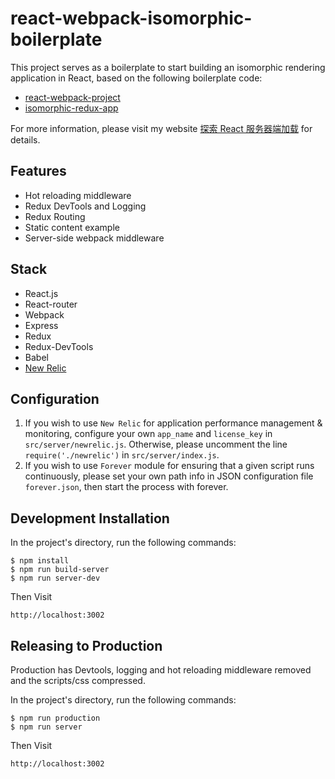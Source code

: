 # react-webpack-isomorphic-boilerplate

This project serves as a boilerplate to start building an isomorphic rendering application in React, based on the following boilerplate code:

* [react-webpack-project](http://git.oschina.net/alanguo/react-webpack-project)
* [isomorphic-redux-app](https://github.com/caljrimmer/isomorphic-redux-app)

For more information, please visit my website [探索 React 服务器端加载](http://blog.zhangjd.me/2016/08/11/react-server-side-rendering/) for details.

## Features

- Hot reloading middleware
- Redux DevTools and Logging
- Redux Routing
- Static content example
- Server-side webpack middleware

## Stack

- React.js
- React-router
- Webpack
- Express
- Redux
- Redux-DevTools
- Babel
- [New Relic](https://github.com/newrelic/node-newrelic)

## Configuration

1. If you wish to use `New Relic` for application performance management & monitoring, configure your own `app_name` and `license_key` in `src/server/newrelic.js`. Otherwise, please uncomment the line `require('./newrelic')` in `src/server/index.js`.
2. If you wish to use `Forever` module for ensuring that a given script runs continuously, please set your own path info in JSON configuration file `forever.json`, then start the process with forever.

## Development Installation

In the project's directory, run the following commands:

```
$ npm install
$ npm run build-server
$ npm run server-dev
```

Then Visit

```
http://localhost:3002
```

## Releasing to Production

Production has Devtools, logging and hot reloading middleware removed and the scripts/css compressed.

In the project's directory, run the following commands:

```
$ npm run production
$ npm run server
```

Then Visit

```
http://localhost:3002
```
